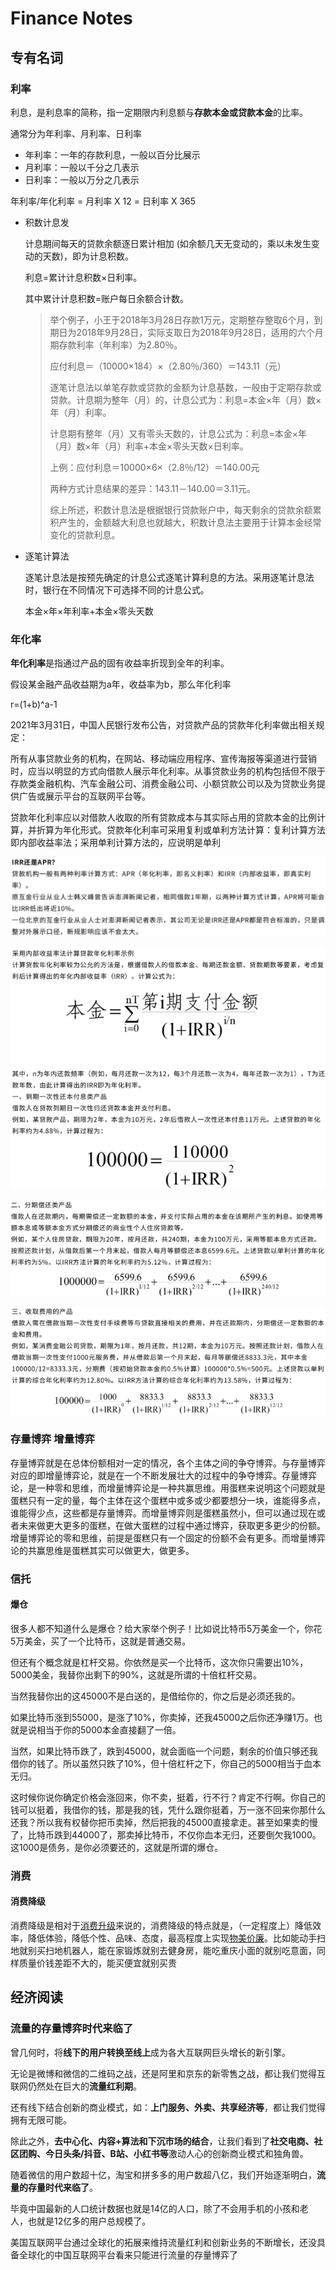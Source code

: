 # Finance Notes



## 专有名词

### 利率

利息，是利息率的简称，指一定期限内利息额与**存款本金或贷款本金**的比率。

通常分为年利率、月利率、日利率

- 年利率：一年的存款利息，一般以百分比展示
- 月利率：一般以千分之几表示
- 日利率：一般以万分之几表示

年利率/年化利率 = 月利率 X 12 = 日利率 X 365

- 积数计息发

  计息期间每天的贷款余额逐日累计相加 (如余额几天无变动的，乘以未发生变动的天数)，即为计息积数。

  利息=累计计息积数×日利率。

  其中累计计息积数=账户每日余额合计数。

  > 举个例子，小王于2018年3月28日存款1万元，定期整存整取6个月，到期日为2018年9月28日，实际支取日为2018年9月28日，适用的六个月期存款利率（年利率）为2.80％。
  >
  > 应付利息＝（10000×184）×（2.80％/360）＝143.11（元）
  >
  > 逐笔计息法以单笔存款或贷款的金额为计息基数，一般由于定期存款或贷款。计息期为整年（月）的，计息公式为：利息=本金×年（月）数×年（月）利率。
  >
  > 计息期有整年（月）又有零头天数的，计息公式为：利息=本金×年（月）数×年（月）利率+本金×零头天数×日利率。
  >
  > 上例：应付利息＝10000×6×（2.8％/12）＝140.00元
  >
  > 两种方式计息结果的差异：143.11－140.00＝3.11元。
  >
  > 综上所述，积数计息法是根据银行贷款账户中，每天剩余的贷款余额累积产生的，金额越大利息也就越大，积数计息法主要用于计算本金经常变化的贷款利息。

- 逐笔计算法

  逐笔计息法是按预先确定的计息公式逐笔计算利息的方法。采用逐笔计息法时，银行在不同情况下可选择不同的计息公式。

  本金×年×年利率+本金×零头天数



### 年化率

**年化利率**是指通过产品的固有收益率折现到全年的利率。

假设某金融产品收益期为a年，收益率为b，那么年化利率

r=(1+b)^a-1



2021年3月31日，中国人民银行发布公告，对贷款产品的贷款年化利率做出相关规定：

所有从事贷款业务的机构，在网站、移动端应用程序、宣传海报等渠道进行营销时，应当以明显的方式向借款人展示年化利率。从事贷款业务的机构包括但不限于存款类金融机构、汽车金融公司、消费金融公司、小额贷款公司以及为贷款业务提供广告或展示平台的互联网平台等。



贷款年化利率应以对借款人收取的所有贷款成本与其实际占用的贷款本金的比例计算，并折算为年化形式。贷款年化利率可采用复利或单利方法计算：复利计算方法即内部收益率法；采用单利计算方法的，应说明是单利

![image-20210729172325680](_images/FinanceNotes.assets/image-20210729172325680.png)

![image-20210729172557429](_images/FinanceNotes.assets/image-20210729172557429.png)

![image-20210729172738147](_images/FinanceNotes.assets/image-20210729172738147.png)

![image-20210729172749867](_images/FinanceNotes.assets/image-20210729172749867.png)

### 存量博弈 增量博弈

​	存量博弈就是在总体份额相对一定的情况，各个主体之间的争夺博弈。与存量博弈对应的即增量博弈论，就是在一个不断发展壮大的过程中的争夺博弈。存量博弈论，是一种零和思维，而增量博弈论是一种共赢思维。用蛋糕来说明这个问题就是蛋糕只有一定的量，每个主体在这个蛋糕中或多或少都要想分一块，谁能得多点，谁能得少点，这些都是存量博弈。而增量博弈则是蛋糕虽然小，但可以通过现在或者未来做更大更多的蛋糕，在做大蛋糕的过程中通过博弈，获取更多更少的份额。增量博弈论的零和思维，前提是蛋糕只有一个固定的份额不会有更多。而增量博弈论的共赢思维是蛋糕其实可以做更大，做更多。

 



### 信托





#### 爆仓

很多人都不知道什么是爆仓？给大家举个例子！比如说比特币5万美金一个，你花5万美金，买了一个比特币，这就是普通交易。



但还有个概念就是杠杆交易。你依然是买一个比特币，这次你只需要出10%，5000美金，我替你出剩下的90%，这就是所谓的十倍杠杆交易。



当然我替你出的这45000不是白送的，是借给你的，你之后是必须还我的。



如果比特币涨到55000，是涨了10%，你卖掉，还我45000之后你还净赚1万。也就是说相当于你的5000本金直接翻了一倍。

当然，如果比特币跌了，跌到45000，就会面临一个问题，剩余的价值只够还我借你的钱了。所以虽然只跌了10%，但十倍杠杆之下，你自己的5000相当于血本无归。



这时候你说你确定价格会涨回来，你不卖，挺着，行不行？肯定不行啊。你自己的钱可以挺着，我借你的钱，那是我的钱，凭什么跟你挺着，万一涨不回来你那什么还我？所以我有权替你把币卖掉，然后把我的45000直接拿走。甚至如果卖的慢了，比特币跌到44000了，那卖掉比特币，不仅你血本无归，还要倒欠我1000。这1000是债务，是你必须要还的，这就是所谓的爆仓。





### 消费

#### 消费降级

消费降级是相对于[消费升级](https://baike.baidu.com/item/消费升级/1850135?fromModule=lemma_inlink)来说的，消费降级的特点就是，（一定程度上）降低效率，降低体验，降低个性、品味、态度，最高程度上实现[物美价廉](https://baike.baidu.com/item/物美价廉/2774543?fromModule=lemma_inlink)。比如能动手扫地就别买扫地机器人，能在家锻炼就别去健身房，能吃重庆小面的就别吃意面，同样质量价钱差距不大的，能买便宜就别买贵





## 经济阅读

### 流量的存量博弈时代来临了

曾几何时，将**线下的用户转换至线上**成为各大互联网巨头增长的新引擎。

无论是微博和微信的二维码之战，还是阿里和京东的新零售之战，都让我们觉得互联网仍然处在巨大的**流量红利期**。

还有线下结合创新的商业模式，如：**上门服务、外卖、共享经济等**，都让我们觉得拥有无限可能。

除此之外，**去中心化、内容+算法和下沉市场的结合**，让我们看到了**社交电商、社区团购、今日头条/抖音、B站、小红书等**激动人心的创新商业模式和独角兽。

随着微信的用户数超十亿，淘宝和拼多多的用户数超八亿，我们开始逐渐明白，**流量的存量时代来临了**。



毕竟中国最新的人口统计数据也就是14亿的人口，除了不会用手机的小孩和老人，也就是12亿多的用户总规模了。

美国互联网平台通过全球化的拓展来维持流量红利和创新业务的不断增长，还没具备全球化的中国互联网平台看来只能进行流量的存量博弈了































































